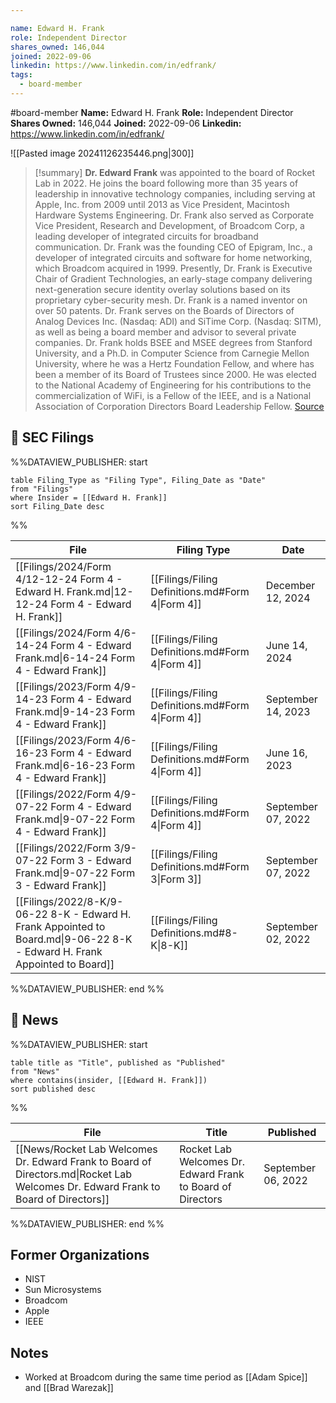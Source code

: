 ```yaml
---

name: Edward H. Frank
role: Independent Director
shares_owned: 146,044
joined: 2022-09-06
linkedin: https://www.linkedin.com/in/edfrank/
tags:
  - board-member
---
```


#board-member
**Name:** Edward H. Frank
**Role:** Independent Director
**Shares Owned:** 146,044
**Joined:** 2022-09-06
**Linkedin:** https://www.linkedin.com/in/edfrank/

![[Pasted image 20241126235446.png|300]]

>[!summary]
**Dr. Edward Frank** was appointed to the board of Rocket Lab in 2022. He joins the board following more than 35 years of leadership in innovative technology companies, including serving at Apple, Inc. from 2009 until 2013 as Vice President, Macintosh Hardware Systems Engineering. Dr. Frank also served as Corporate Vice President, Research and Development, of Broadcom Corp, a leading developer of integrated circuits for broadband communication. Dr. Frank was the founding CEO of Epigram, Inc., a developer of integrated circuits and software for home networking, which Broadcom acquired in 1999. Presently, Dr. Frank is Executive Chair of Gradient Technologies, an early-stage company delivering next-generation secure identity overlay solutions based on its proprietary cyber-security mesh. Dr. Frank is a named inventor on over 50 patents. Dr. Frank serves on the Boards of Directors of Analog Devices Inc. (Nasdaq: ADI) and SiTime Corp. (Nasdaq: SITM), as well as being a board member and advisor to several private companies. Dr. Frank holds BSEE and MSEE degrees from Stanford University, and a Ph.D. in Computer Science from Carnegie Mellon University, where he was a Hertz Foundation Fellow, and where has been a member of its Board of Trustees since 2000. He was elected to the National Academy of Engineering for his contributions to the commercialization of WiFi, is a Fellow of the IEEE, and is a National Association of Corporation Directors Board Leadership Fellow.
[Source](https://www.rocketlabusa.com/about/team/)

## 💼 SEC Filings
%%DATAVIEW_PUBLISHER: start
```
table Filing_Type as "Filing Type", Filing_Date as "Date"
from "Filings"
where Insider = [[Edward H. Frank]]
sort Filing_Date desc

```
%%

| File                                                                                                                       | Filing Type                                      | Date               |
| -------------------------------------------------------------------------------------------------------------------------- | ------------------------------------------------ | ------------------ |
| [[Filings/2024/Form 4/12-12-24 Form 4 - Edward H. Frank.md\|12-12-24 Form 4 - Edward H. Frank]]                            | [[Filings/Filing Definitions.md#Form 4\|Form 4]] | December 12, 2024  |
| [[Filings/2024/Form 4/6-14-24 Form 4 - Edward Frank.md\|6-14-24 Form 4 - Edward Frank]]                                    | [[Filings/Filing Definitions.md#Form 4\|Form 4]] | June 14, 2024      |
| [[Filings/2023/Form 4/9-14-23 Form 4 - Edward Frank.md\|9-14-23 Form 4 - Edward Frank]]                                    | [[Filings/Filing Definitions.md#Form 4\|Form 4]] | September 14, 2023 |
| [[Filings/2023/Form 4/6-16-23 Form 4 - Edward Frank.md\|6-16-23 Form 4 - Edward Frank]]                                    | [[Filings/Filing Definitions.md#Form 4\|Form 4]] | June 16, 2023      |
| [[Filings/2022/Form 4/9-07-22 Form 4 - Edward Frank.md\|9-07-22 Form 4 - Edward Frank]]                                    | [[Filings/Filing Definitions.md#Form 4\|Form 4]] | September 07, 2022 |
| [[Filings/2022/Form 3/9-07-22 Form 3 - Edward Frank.md\|9-07-22 Form 3 - Edward Frank]]                                    | [[Filings/Filing Definitions.md#Form 3\|Form 3]] | September 07, 2022 |
| [[Filings/2022/8-K/9-06-22 8-K - Edward H. Frank Appointed to Board.md\|9-06-22 8-K - Edward H. Frank Appointed to Board]] | [[Filings/Filing Definitions.md#8-K\|8-K]]       | September 02, 2022 |

%%DATAVIEW_PUBLISHER: end %%
## 📰 News
%%DATAVIEW_PUBLISHER: start
```
table title as "Title", published as "Published"
from "News"
where contains(insider, [[Edward H. Frank]])
sort published desc
```
%%

| File                                                                                                                               | Title                                                       | Published          |
| ---------------------------------------------------------------------------------------------------------------------------------- | ----------------------------------------------------------- | ------------------ |
| [[News/Rocket Lab Welcomes Dr. Edward Frank to Board of Directors.md\|Rocket Lab Welcomes Dr. Edward Frank to Board of Directors]] | Rocket Lab Welcomes Dr. Edward Frank to Board of Directors  | September 06, 2022 |

%%DATAVIEW_PUBLISHER: end %%

## Former Organizations
-  NIST
-  Sun Microsystems
-  Broadcom
-  Apple 
-  IEEE


## Notes

- Worked at Broadcom during the same time period as [[Adam Spice]] and [[Brad Warezak]]